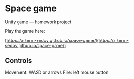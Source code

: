 # Space game

Unity game — homework project 

Play the game here:

[https://arterm-sedov.github.io/space-game/](https://arterm-sedov.github.io/space-game/)

## Controls 

Movement: WASD or arrows
Fire: left mouse button
